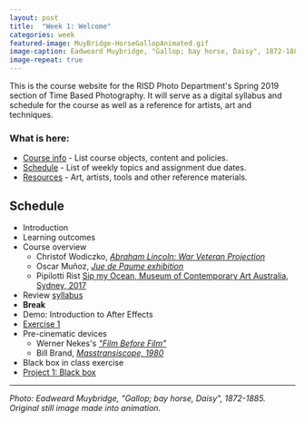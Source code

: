 ```yaml
---
layout: post
title:  "Week 1: Welcome"
categories: week
featured-image: MuyBridge-HorseGallopAnimated.gif
image-caption: Eadweard Muybridge, "Gallop; bay horse, Daisy", 1872-1885. Original still image made into animation.git
image-repeat: true
---
```

This is the course website for the RISD Photo Department's Spring 2019 section of Time Based Photography.  It will serve as a digital syllabus and schedule for the course as well as a reference for artists, art and techniques.

### What is here:
  * [Course info](course-info) - List course objects, content and policies.
  * [Schedule](schedule) - List of weekly topics and assignment due dates.
  * [Resources](resources) - Art, artists, tools and other reference materials.

## Schedule

* Introduction
* Learning outcomes
* Course overview
  * Christof Wodiczko, *[Abraham Lincoln: War Veteran Projection](https://vimeo.com/53446621)*
  * Oscar Muñoz, *[Jue de Paume exhibition](https://vimeo.com/98543782)*
  * Pipilotti Rist [Sip my Ocean, Museum of Contemporary Art Australia, Sydney, 2017](https://www.youtube.com/watch?v=866ifa-TewQ)
* Review [syllabus](syllabus)
* **Break**
* Demo: Introduction to After Effects
* [Exercise 1](Assignments/Exercise-1.html)
* Pre-cinematic devices
  * Werner Nekes's *["Film Before Film"](https://www.youtube.com/watch?v=fKTvEsvH59g)*
  * Bill Brand, *[Masstransiscope, 1980](https://www.youtube.com/watch?v=d-2oxMB8U-E)*
* Black box in class exercise
* [Project 1: Black box](Assignments/Project-1.html)

---
*Photo: Eadweard Muybridge, "Gallop; bay horse, Daisy", 1872-1885. Original still image made into animation.*